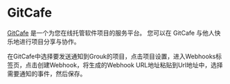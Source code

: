 # GitCafe

[GitCafe](https://gitcafe.com/) 是一个为您在线托管软件项目的服务平台。 您可以在 GitCafe 与他人快乐地进行项目分享与协作。

在GitCafe中选择要发送通知到Grouk的项目，点击项目设置，进入Webhooks标签页，点击创建Webhook，将生成的Webhook URL地址粘贴到Url地址中，选择需要通知的事件，然后保存。
